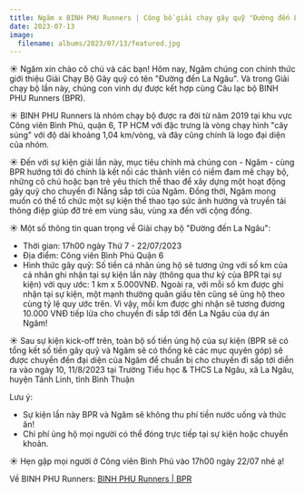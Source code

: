 ```yaml
---
title: Ngăm x BINH PHU Runners | Công bố giải chạy gây quỹ "Đường đến La Ngâu"
date: 2023-07-13
image:
  filename: albums/2023/07/13/featured.jpg
---
```


☀️ Ngăm xin chào cô chú và các bạn! Hôm nay, Ngăm chúng con chính thức giới thiệu Giải Chạy Bộ Gây quỹ có tên "Đường đến La Ngâu". Và trong Giải chạy bộ lần này, chúng con vinh dự được kết hợp cùng Câu lạc bộ BINH PHU Runners (BPR).  

☀️ BINH PHU Runners là nhóm chạy bộ được ra đời từ năm 2019 tại khu vực Công viên Bình Phú, quận 6, TP HCM với đặc trưng là vòng chạy hình "cây súng" với độ dài khoảng 1,04 km/vòng, và đây cũng chính là logo đại diện của nhóm.  

☀️ Đến với sự kiện giải lần này, mục tiêu chính mà chúng con - Ngăm - cùng BPR hướng tới đó chính là kết nối các thành viên có niềm đam mê chạy bộ, những cô chú hoặc bạn trẻ yêu thích thể thao để xây dựng một hoạt động gây quỹ cho chuyến đi Nắng sắp tới của Ngăm. Đồng thời, Ngăm mong muốn có thể tổ chức một sự kiện thể thao tạo sức ảnh hưởng và truyền tải thông điệp giúp đỡ trẻ em vùng sâu, vùng xa đến với cộng đồng.

☀️ Một số thông tin quan trọng về Giải chạy bộ "Đường đến La Ngâu":
- Thời gian: 17h00 ngày Thứ 7 - 22/07/2023
- Địa điểm: Công viên Bình Phú Quận 6
- Hình thức gây quỹ: Số tiền cá nhân ủng hộ sẽ tương ứng với số km của cá nhân ghi nhận tại sự kiện lần này (thông qua thư ký của BPR tại sự kiện) với quy ước: 1 km x 5.000VNĐ. Ngoài ra, với mỗi số km được ghi nhận tại sự kiện, một mạnh thường quân giấu tên cũng sẽ ủng hộ theo cùng tỷ lệ quy ước trên. Vì vậy, mỗi km được ghi nhận sẽ tương đương 10.000 VNĐ tiếp lửa cho chuyến đi sắp tới đến La Ngâu của dự án Ngăm!

☀️ Sau sự kiện kick-off trên, toàn bộ số tiền ủng hộ của sự kiện (BPR sẽ có tổng kết số tiền gây quỹ và Ngăm sẽ có thống kê các mục quyên góp) sẽ được chuyển đến đại diện của Ngăm để chuẩn bị cho chuyến đi sắp tới diễn ra vào ngày 10, 11/8/2023 tại Trường Tiểu học & THCS La Ngâu, xã La Ngâu, huyện Tánh Linh, tỉnh Bình Thuận

Lưu ý:
- Sự kiện lần này BPR và Ngăm sẽ không thu phí tiền nước uống và thức ăn!
- Chi phí ủng hộ mọi người có thể đóng trực tiếp tại sự kiện hoặc chuyển khoản.

☀️ Hẹn gặp mọi người ở Công viên Bình Phú vào 17h00 ngày 22/07 nhé ạ!

Về BINH PHU Runners: [BINH PHU Runners | BPR](https://www.facebook.com/groups/binhphurunners) 
